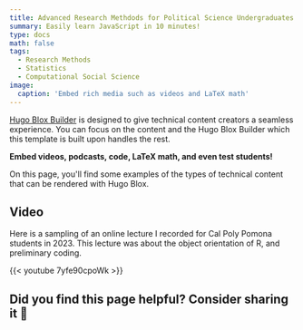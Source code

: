 ```yaml
---
title: Advanced Research Methdods for Political Science Undergraduates
summary: Easily learn JavaScript in 10 minutes!
type: docs
math: false
tags:
  - Research Methods 
  - Statistics
  - Computational Social Science
image:
  caption: 'Embed rich media such as videos and LaTeX math'
---
```


[Hugo Blox Builder](https://hugoblox.com) is designed to give technical content creators a seamless experience. You can focus on the content and the Hugo Blox Builder which this template is built upon handles the rest.

**Embed videos, podcasts, code, LaTeX math, and even test students!**

On this page, you'll find some examples of the types of technical content that can be rendered with Hugo Blox.

## Video

Here is a sampling of an online lecture I recorded for Cal Poly Pomona students in 2023. This lecture was about the object orientation of R, and preliminary coding.

{{< youtube 7yfe90cpoWk >}}




## Did you find this page helpful? Consider sharing it 🙌
